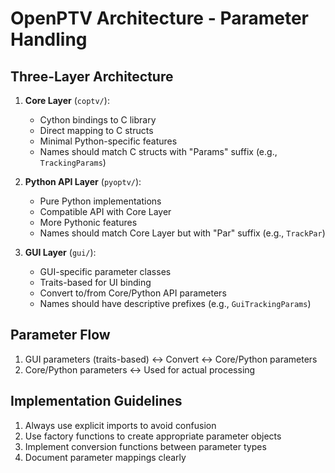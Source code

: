 # OpenPTV Architecture - Parameter Handling

## Three-Layer Architecture

1. **Core Layer** (`coptv/`):
   - Cython bindings to C library
   - Direct mapping to C structs
   - Minimal Python-specific features
   - Names should match C structs with "Params" suffix (e.g., `TrackingParams`)

2. **Python API Layer** (`pyoptv/`):
   - Pure Python implementations
   - Compatible API with Core Layer
   - More Pythonic features
   - Names should match Core Layer but with "Par" suffix (e.g., `TrackPar`)

3. **GUI Layer** (`gui/`):
   - GUI-specific parameter classes
   - Traits-based for UI binding
   - Convert to/from Core/Python API parameters
   - Names should have descriptive prefixes (e.g., `GuiTrackingParams`)

## Parameter Flow

1. GUI parameters (traits-based) ↔ Convert ↔ Core/Python parameters
2. Core/Python parameters ↔ Used for actual processing

## Implementation Guidelines

1. Always use explicit imports to avoid confusion
2. Use factory functions to create appropriate parameter objects
3. Implement conversion functions between parameter types
4. Document parameter mappings clearly
